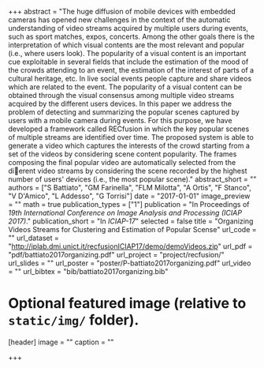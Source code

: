 +++
abstract = "The huge diffusion of mobile devices with embedded cameras has opened new challenges in the context of the automatic understanding of video streams acquired by multiple users during events, such as sport matches, expos, concerts. Among the other goals there is the interpretation of which visual contents are the most relevant and popular (i.e., where users look). The popularity of a visual content is an important cue exploitable in several fields that include the estimation of the mood of the crowds attending to an event, the estimation of the interest of parts of a cultural heritage, etc. In live social events people capture and share videos which are related to the event. The popularity of a visual content can be obtained through the visual consensus among multiple video streams acquired by the different users devices. In this paper we address the problem of detecting and summarizing the popular scenes captured by users with a mobile camera during events. For this purpose, we have developed a framework called RECfusion in which the key popular scenes of multiple streams are identified over time. The proposed system is able to generate a video which captures the interests of the crowd starting from a set of the videos by considering scene content popularity. The frames composing the final popular video are automatically selected from the dierent video streams by considering the scene recorded by the highest number of users' devices (i.e., the most popular scene)."
abstract_short = ""
authors = ["S Battiato", "GM Farinella", "FLM Milotta", "A Ortis", "F Stanco", "V D'Amico", "L Addesso", "G Torrisi"]
date = "2017-01-01"
image_preview = ""
math = true
publication_types = ["1"]
publication = "In Proceedings of *19th International Conference on Image Analysis and Processing (ICIAP 2017)*."
publication_short = "In *ICIAP-17*"
selected = false
title = "Organizing Videos Streams for Clustering and Estimation of Popular Scense"
url_code = ""
url_dataset = "http://iplab.dmi.unict.it/recfusionICIAP17/demo/demoVideos.zip"
url_pdf = "pdf/battiato2017organizing.pdf"
url_project = "project/recfusion/"
url_slides = ""
url_poster = "poster/P-battiato2017organizing.pdf"
url_video = ""
url_bibtex = "bib/battiato2017organizing.bib"

# Optional featured image (relative to `static/img/` folder).
[header]
image = ""
caption = ""

+++